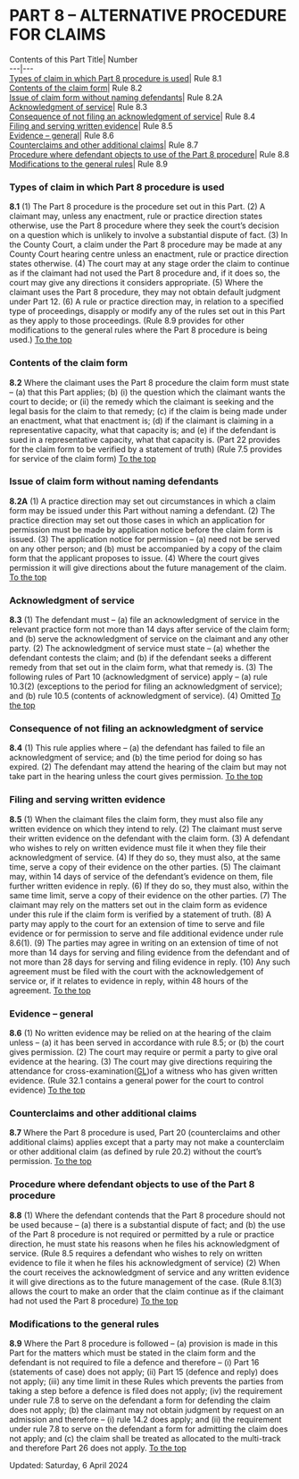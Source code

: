 # PART 8 – ALTERNATIVE PROCEDURE FOR CLAIMS
Contents of this Part
Title| Number  
---|---  
[Types of claim in which Part 8 procedure is used](https://www.justice.gov.uk/courts/procedure-rules/civil/rules/part08#8.1)| Rule 8.1  
[Contents of the claim form](https://www.justice.gov.uk/courts/procedure-rules/civil/rules/part08#8.2)| Rule 8.2  
[Issue of claim form without naming defendants](https://www.justice.gov.uk/courts/procedure-rules/civil/rules/part08#8.2A)| Rule 8.2A  
[Acknowledgment of service](https://www.justice.gov.uk/courts/procedure-rules/civil/rules/part08#8.3)| Rule 8.3  
[Consequence of not filing an acknowledgment of service](https://www.justice.gov.uk/courts/procedure-rules/civil/rules/part08#8.4)| Rule 8.4  
[Filing and serving written evidence](https://www.justice.gov.uk/courts/procedure-rules/civil/rules/part08#8.5)| Rule 8.5  
[Evidence – general](https://www.justice.gov.uk/courts/procedure-rules/civil/rules/part08#8.6)| Rule 8.6  
[Counterclaims and other additional claims](https://www.justice.gov.uk/courts/procedure-rules/civil/rules/part08#8.7)| Rule 8.7  
[Procedure where defendant objects to use of the Part 8 procedure](https://www.justice.gov.uk/courts/procedure-rules/civil/rules/part08#8.8)| Rule 8.8  
[Modifications to the general rules](https://www.justice.gov.uk/courts/procedure-rules/civil/rules/part08#8.9)| Rule 8.9  
### Types of claim in which Part 8 procedure is used

**8.1**
(1) The Part 8 procedure is the procedure set out in this Part.
(2) A claimant may, unless any enactment, rule or practice direction states otherwise, use the Part 8 procedure where they seek the court’s decision on a question which is unlikely to involve a substantial dispute of fact.
(3) In the County Court, a claim under the Part 8 procedure may be made at any County Court hearing centre unless an enactment, rule or practice direction states otherwise.
(4) The court may at any stage order the claim to continue as if the claimant had not used the Part 8 procedure and, if it does so, the court may give any directions it considers appropriate.
(5) Where the claimant uses the Part 8 procedure, they may not obtain default judgment under Part 12.
(6) A rule or practice direction may, in relation to a specified type of proceedings, disapply or modify any of the rules set out in this Part as they apply to those proceedings.
(Rule 8.9 provides for other modifications to the general rules where the Part 8 procedure is being used.)
[To the top](https://www.justice.gov.uk/courts/procedure-rules/civil/rules/part08#top)
### Contents of the claim form

**8.2** Where the claimant uses the Part 8 procedure the claim form must state –
(a) that this Part applies;
(b)
(i) the question which the claimant wants the court to decide; or
(ii) the remedy which the claimant is seeking and the legal basis for the claim to that remedy;
(c) if the claim is being made under an enactment, what that enactment is;
(d) if the claimant is claiming in a representative capacity, what that capacity is; and
(e) if the defendant is sued in a representative capacity, what that capacity is.
(Part 22 provides for the claim form to be verified by a statement of truth)
(Rule 7.5 provides for service of the claim form)
[To the top](https://www.justice.gov.uk/courts/procedure-rules/civil/rules/part08#top)
### Issue of claim form without naming defendants

**8.2A**
(1) A practice direction may set out circumstances in which a claim form may be issued under this Part without naming a defendant.
(2) The practice direction may set out those cases in which an application for permission must be made by application notice before the claim form is issued.
(3) The application notice for permission –
(a) need not be served on any other person; and
(b) must be accompanied by a copy of the claim form that the applicant proposes to issue.
(4) Where the court gives permission it will give directions about the future management of the claim.
[To the top](https://www.justice.gov.uk/courts/procedure-rules/civil/rules/part08#top)
### Acknowledgment of service

**8.3**
(1) The defendant must –
(a) file an acknowledgment of service in the relevant practice form not more than 14 days after service of the claim form; and
(b) serve the acknowledgment of service on the claimant and any other party.
(2) The acknowledgment of service must state –
(a) whether the defendant contests the claim; and
(b) if the defendant seeks a different remedy from that set out in the claim form, what that remedy is.
(3) The following rules of Part 10 (acknowledgment of service) apply –
(a) rule 10.3(2) (exceptions to the period for filing an acknowledgment of service); and
(b) rule 10.5 (contents of acknowledgment of service).
(4) Omitted
[To the top](https://www.justice.gov.uk/courts/procedure-rules/civil/rules/part08#top)
### Consequence of not filing an acknowledgment of service

**8.4**
(1) This rule applies where –
(a) the defendant has failed to file an acknowledgment of service; and
(b) the time period for doing so has expired.
(2) The defendant may attend the hearing of the claim but may not take part in the hearing unless the court gives permission.
[To the top](https://www.justice.gov.uk/courts/procedure-rules/civil/rules/part08#top)
### Filing and serving written evidence

**8.5**
(1) When the claimant files the claim form, they must also file any written evidence on which they intend to rely.
(2) The claimant must serve their written evidence on the defendant with the claim form.
(3) A defendant who wishes to rely on written evidence must file it when they file their acknowledgment of service.
(4) If they do so, they must also, at the same time, serve a copy of their evidence on the other parties.
(5) The claimant may, within 14 days of service of the defendant’s evidence on them, file further written evidence in reply.
(6) If they do so, they must also, within the same time limit, serve a copy of their evidence on the other parties.
(7) The claimant may rely on the matters set out in the claim form as evidence under this rule if the claim form is verified by a statement of truth.
(8) A party may apply to the court for an extension of time to serve and file evidence or for permission to serve and file additional evidence under rule 8.6(1).
(9) The parties may agree in writing on an extension of time of not more than 14 days for serving and filing evidence from the defendant and of not more than 28 days for serving and filing evidence in reply.
(10) Any such agreement must be filed with the court with the acknowledgement of service or, if it relates to evidence in reply, within 48 hours of the agreement.
[To the top](https://www.justice.gov.uk/courts/procedure-rules/civil/rules/part08#top)
### Evidence – general

**8.6**
(1) No written evidence may be relied on at the hearing of the claim unless –
(a) it has been served in accordance with rule 8.5; or
(b) the court gives permission.
(2) The court may require or permit a party to give oral evidence at the hearing.
(3) The court may give directions requiring the attendance for cross-examination([GL](https://www.justice.gov.uk/courts/procedure-rules/civil/glossary))of a witness who has given written evidence.
(Rule 32.1 contains a general power for the court to control evidence)
[To the top](https://www.justice.gov.uk/courts/procedure-rules/civil/rules/part08#top)
### Counterclaims and other additional claims

**8.7** Where the Part 8 procedure is used, Part 20 (counterclaims and other additional claims) applies except that a party may not make a counterclaim or other additional claim (as defined by rule 20.2) without the court’s permission.
[To the top](https://www.justice.gov.uk/courts/procedure-rules/civil/rules/part08#top)
### Procedure where defendant objects to use of the Part 8 procedure

**8.8**
(1) Where the defendant contends that the Part 8 procedure should not be used because –
(a) there is a substantial dispute of fact; and
(b) the use of the Part 8 procedure is not required or permitted by a rule or practice direction,
he must state his reasons when he files his acknowledgment of service.
(Rule 8.5 requires a defendant who wishes to rely on written evidence to file it when he files his acknowledgment of service)
(2) When the court receives the acknowledgment of service and any written evidence it will give directions as to the future management of the case.
(Rule 8.1(3) allows the court to make an order that the claim continue as if the claimant had not used the Part 8 procedure)
[To the top](https://www.justice.gov.uk/courts/procedure-rules/civil/rules/part08#top)
### Modifications to the general rules

**8.9** Where the Part 8 procedure is followed –
(a) provision is made in this Part for the matters which must be stated in the claim form and the defendant is not required to file a defence and therefore –
(i) Part 16 (statements of case) does not apply;
(ii) Part 15 (defence and reply) does not apply;
(iii) any time limit in these Rules which prevents the parties from taking a step before a defence is filed does not apply;
(iv) the requirement under rule 7.8 to serve on the defendant a form for defending the claim does not apply;
(b) the claimant may not obtain judgment by request on an admission and therefore –
(i) rule 14.2 does apply; and
(ii) the requirement under rule 7.8 to serve on the defendant a form for admitting the claim does not apply; and
(c) the claim shall be treated as allocated to the multi-track and therefore Part 26 does not apply.
[To the top](https://www.justice.gov.uk/courts/procedure-rules/civil/rules/part08#top)

Updated: Saturday, 6 April 2024
